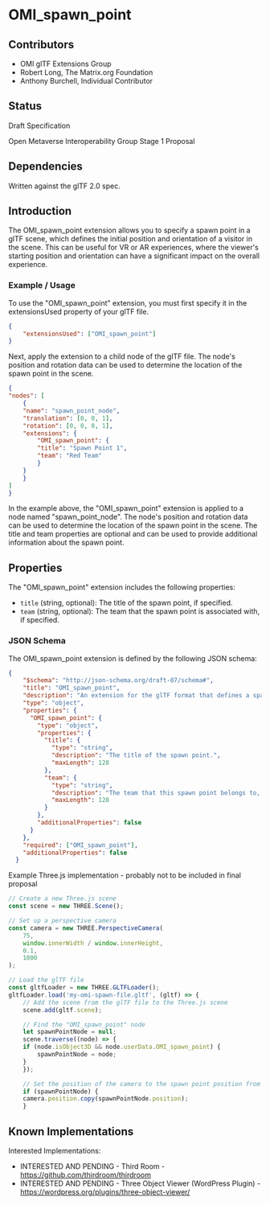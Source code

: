 # OMI_spawn_point

## Contributors

* OMI glTF Extensions Group
* Robert Long, The Matrix.org Foundation
* Anthony Burchell, Individual Contributor

## Status

Draft Specification

Open Metaverse Interoperability Group Stage 1 Proposal

## Dependencies

Written against the glTF 2.0 spec.

## Introduction

The OMI_spawn_point extension allows you to specify a spawn point in a glTF scene, which defines the initial position and orientation of a visitor in the scene. This can be useful for VR or AR experiences, where the viewer's starting position and orientation can have a significant impact on the overall experience.

### Example / Usage

To use the "OMI_spawn_point" extension, you must first specify it in the extensionsUsed property of your glTF file.

```json
{
	"extensionsUsed": ["OMI_spawn_point"]
}
```

Next, apply the extension to a child node of the glTF file. The node's position and rotation data can be used to determine the location of the spawn point in the scene.

```json
{
"nodes": [
	{
	"name": "spawn_point_node",
	"translation": [0, 0, 1],
	"rotation": [0, 0, 0, 1],
	"extensions": {
		"OMI_spawn_point": {
		"title": "Spawn Point 1",
		"team": "Red Team"
		}
	}
	}
]
}
```

In the example above, the "OMI_spawn_point" extension is applied to a node named "spawn_point_node". The node's position and rotation data can be used to determine the location of the spawn point in the scene. The title and team properties are optional and can be used to provide additional information about the spawn point.

## Properties

The "OMI_spawn_point" extension includes the following properties:

- `title` (string, optional): The title of the spawn point, if specified.
- `team` (string, optional): The team that the spawn point is associated with, if specified.

### JSON Schema

The OMI_spawn_point extension is defined by the following JSON schema:

```json
{
	"$schema": "http://json-schema.org/draft-07/schema#",
	"title": "OMI_spawn_point",
	"description": "An extension for the glTF format that defines a spawn point in a scene.",
	"type": "object",
	"properties": {
	  "OMI_spawn_point": {
		"type": "object",
		"properties": {
		  "title": {
			"type": "string",
			"description": "The title of the spawn point.",
			"maxLength": 128
		  },
		  "team": {
			"type": "string",
			"description": "The team that this spawn point belongs to, if any.",
			"maxLength": 128
		  }
		},
		"additionalProperties": false
	  }
	},
	"required": ["OMI_spawn_point"],
	"additionalProperties": false
  }
```


Example Three.js implementation - probably not to be included in final proposal

```js
// Create a new Three.js scene
const scene = new THREE.Scene();

// Set up a perspective camera
const camera = new THREE.PerspectiveCamera(
	75,
	window.innerWidth / window.innerHeight,
	0.1,
	1000
);

// Load the glTF file
const gltfLoader = new THREE.GLTFLoader();
gltfLoader.load('my-omi-spawn-file.gltf', (gltf) => {
	// Add the scene from the glTF file to the Three.js scene
	scene.add(gltf.scene);

	// Find the "OMI_spawn_point" node
	let spawnPointNode = null;
	scene.traverse((node) => {
	if (node.isObject3D && node.userData.OMI_spawn_point) {
		spawnPointNode = node;
	}
	});

	// Set the position of the camera to the spawn point position from the source node data.
	if (spawnPointNode) {
	camera.position.copy(spawnPointNode.position);
	}
```

## Known Implementations
Interested Implementations:
* INTERESTED AND PENDING - Third Room - https://github.com/thirdroom/thirdroom
* INTERESTED AND PENDING - Three Object Viewer (WordPress Plugin) - https://wordpress.org/plugins/three-object-viewer/
